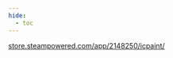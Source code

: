 ```yaml
---
hide:
  - toc
---
```


[store.steampowered.com/app/2148250/icpaint/](https://store.steampowered.com/app/2148250/icpaint/)
